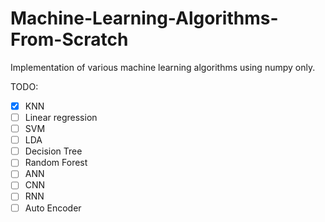 # Machine-Learning-Algorithms-From-Scratch
Implementation of various machine learning algorithms using numpy only.

TODO:
- [x] KNN
- [ ] Linear regression
- [ ] SVM
- [ ] LDA
- [ ] Decision Tree
- [ ] Random Forest
- [ ] ANN
- [ ] CNN
- [ ] RNN
- [ ] Auto Encoder

